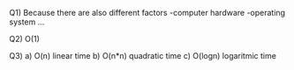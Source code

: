 Q1) Because there are also different factors
-computer hardware 
-operating system 
...

Q2) O(1)

Q3) a) O(n) linear time
    b) O(n*n) quadratic time
    c) O(logn) logaritmic time
